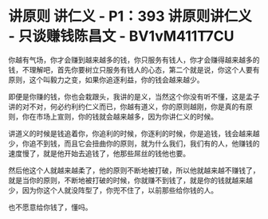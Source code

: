 # 讲原则 讲仁义 - P1：393 讲原则讲仁义 - 只谈赚钱陈昌文 - BV1vM411T7CU

你越有气场，你才会赚到越来越多的钱，你只服务有钱人，你才会赚得越来越多的钱，不理解吧，首先你要树立只服务有钱人的心态，第二个就是说，你这个人要有原则，这个叫毅力之变，如果你追逐利益，你的钱会越来越少。

即便是你赚的钱，你也会栽跟头，我讲的是义，当然这个你没有听不懂，这是孟子讲的对不对，何必约利约仁义而已，你越有道义，你的原则越刚，你是真的有原则，你在市场上宣则，你的钱就会越来越多，因为你讲仁义的时候。

讲道义的时候是钱追着你，你追利的时候，你逐利的时候，你是追钱，钱会越来越少，你追不到钱，而且它会扭曲你的原则，就为什么我们，我们有的人，他赚钱的速度慢了，就是他开始去追钱了，他那些屌丝的钱他也要。

然后他这个人就越来越柔了，他的原则不断地被打破，所以他就越来越不赚钱了，就是当你的原则，不断地被打破的时候，你就赚不到钱了，就是你的钱就越来越少，因为你这个人就没阵型了，你兜不住了，以前那些给你钱的人。

也不愿意给你钱了，懂吗。